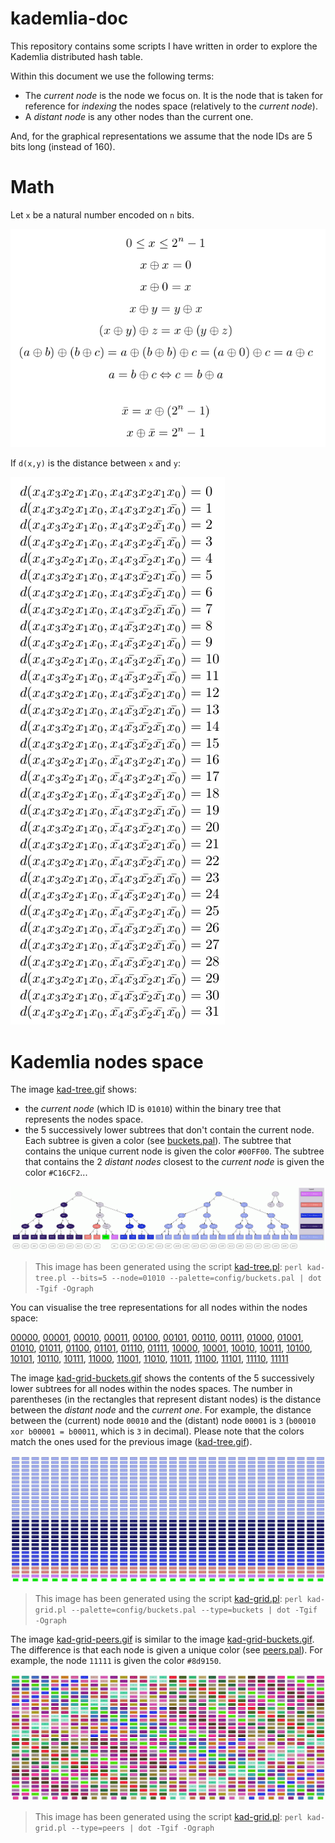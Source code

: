 # kademlia-doc

This repository contains some scripts I have written in order to explore the Kademlia distributed hash table.   

Within this document we use the following terms:
* The _current node_ is the node we focus on. It is the node that is taken for reference for _indexing_ the nodes space
  (relatively to the _current node_).
* A _distant node_ is any other nodes than the current one.

And, for the graphical representations we assume that the node IDs are 5 bits long (instead of 160). 

# Math

Let `x` be a natural number encoded on `n` bits.

![](images/xor-math.png)

If `d(x,y)` is the distance between `x` and `y`:

![](images/distances.png)

# Kademlia nodes space

The image [kad-tree.gif](images/kad-tree.gif) shows:
* the _current node_ (which ID is `01010`) within the binary tree that represents the nodes space.
* the 5 successively lower subtrees that don't contain the current node.
  Each subtree is given a color (see [buckets.pal](scripts/config/buckets.pal)).
  The subtree that contains the unique current node is given the color `#00FF00`.
  The subtree that contains the 2 _distant nodes_ closest to the _current node_ is given the color `#C16CF2`...

![kad-tree.gif](images/kad-tree.gif)

> This image has been generated using the script [kad-tree.pl](scripts/kad-tree.pl): `perl kad-tree.pl --bits=5 --node=01010 --palette=config/buckets.pal | dot -Tgif -Ograph`

You can visualise the tree representations for all nodes within the nodes space:

[00000](images/tree-00000.gif), [00001](images/tree-00001.gif), [00010](images/tree-00010.gif), [00011](images/tree-00011.gif), [00100](images/tree-00100.gif), [00101](images/tree-00101.gif), [00110](images/tree-00110.gif), [00111](images/tree-00111.gif), [01000](images/tree-01000.gif), [01001](images/tree-01001.gif), [01010](images/tree-01010.gif), [01011](images/tree-01011.gif), [01100](images/tree-01100.gif), [01101](images/tree-01101.gif), [01110](images/tree-01110.gif), [01111](images/tree-01111.gif), [10000](images/tree-10000.gif), [10001](images/tree-10001.gif), [10010](images/tree-10010.gif), [10011](images/tree-10011.gif), [10100](images/tree-10100.gif), [10101](images/tree-10101.gif), [10110](images/tree-10110.gif), [10111](images/tree-10111.gif), [11000](images/tree-11000.gif), [11001](images/tree-11001.gif), [11010](images/tree-11010.gif), [11011](images/tree-11011.gif), [11100](images/tree-11100.gif), [11101](images/tree-11101.gif), [11110](images/tree-11110.gif), [11111](images/tree-11111.gif)

The image [kad-grid-buckets.gif](images/kad-grid-buckets.gif) shows the contents of the 5 successively lower subtrees for all nodes within the nodes spaces.
The number in parentheses (in the rectangles that represent distant nodes) is the distance between the _distant node_ and the _current one_.
For example, the distance between the (current) node `00010` and the (distant) node `00001` is `3` (`b00010 xor b00001 = b00011`, which is `3` in decimal). 
Please note that the colors match the ones used for the previous image ([kad-tree.gif](images/kad-tree.gif)).

![kad-grid-buckets.gif](images/kad-grid-buckets.gif)

> This image has been generated using the script [kad-grid.pl](scripts/kad-grid.pl): `perl kad-grid.pl --palette=config/buckets.pal --type=buckets | dot -Tgif -Ograph`

The image [kad-grid-peers.gif](images/kad-grid-peers.gif) is similar to the image [kad-grid-buckets.gif](images/kad-grid-buckets.gif).
The difference is that each node is given a unique color (see [peers.pal](scripts/config/peers.pal)). For example, the node `11111` is given the color `#8d9150`.

![kad-grid-peers.gif](images/kad-grid-peers.gif)

> This image has been generated using the script [kad-grid.pl](scripts/kad-grid.pl): `perl kad-grid.pl --type=peers | dot -Tgif -Ograph`

